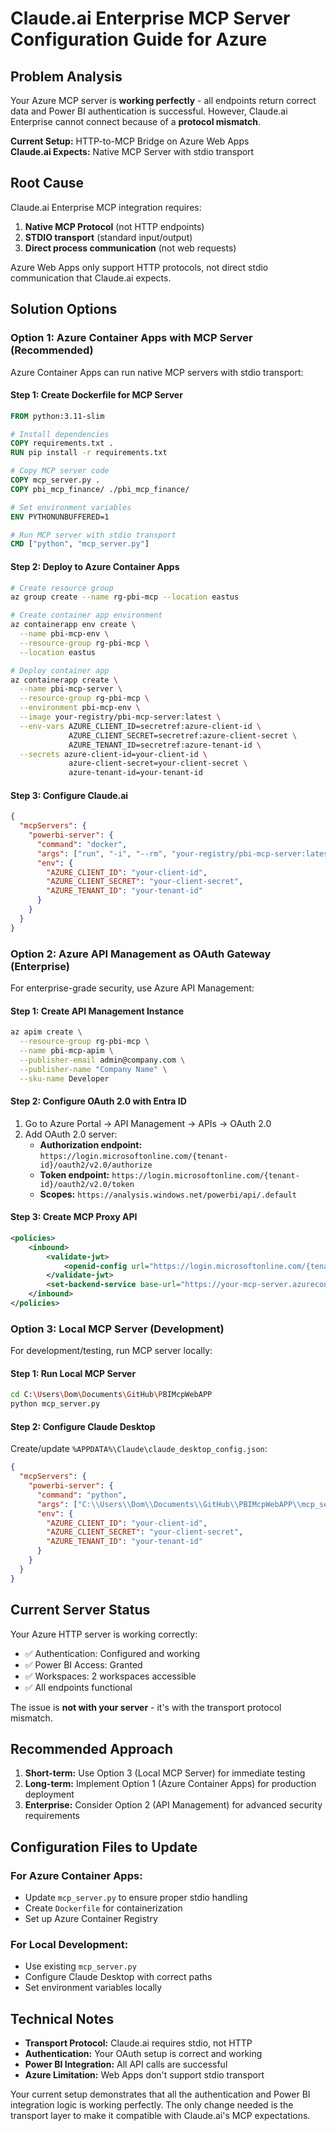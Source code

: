 # Claude.ai Enterprise MCP Server Configuration Guide for Azure

## Problem Analysis

Your Azure MCP server is **working perfectly** - all endpoints return correct data and Power BI authentication is successful. However, Claude.ai Enterprise cannot connect because of a **protocol mismatch**.

**Current Setup:** HTTP-to-MCP Bridge on Azure Web Apps  
**Claude.ai Expects:** Native MCP Server with stdio transport

## Root Cause

Claude.ai Enterprise MCP integration requires:
1. **Native MCP Protocol** (not HTTP endpoints)
2. **STDIO transport** (standard input/output) 
3. **Direct process communication** (not web requests)

Azure Web Apps only support HTTP protocols, not direct stdio communication that Claude.ai expects.

## Solution Options

### Option 1: Azure Container Apps with MCP Server (Recommended)

Azure Container Apps can run native MCP servers with stdio transport:

#### Step 1: Create Dockerfile for MCP Server
```dockerfile
FROM python:3.11-slim

# Install dependencies
COPY requirements.txt .
RUN pip install -r requirements.txt

# Copy MCP server code
COPY mcp_server.py .
COPY pbi_mcp_finance/ ./pbi_mcp_finance/

# Set environment variables
ENV PYTHONUNBUFFERED=1

# Run MCP server with stdio transport
CMD ["python", "mcp_server.py"]
```

#### Step 2: Deploy to Azure Container Apps
```bash
# Create resource group
az group create --name rg-pbi-mcp --location eastus

# Create container app environment
az containerapp env create \
  --name pbi-mcp-env \
  --resource-group rg-pbi-mcp \
  --location eastus

# Deploy container app
az containerapp create \
  --name pbi-mcp-server \
  --resource-group rg-pbi-mcp \
  --environment pbi-mcp-env \
  --image your-registry/pbi-mcp-server:latest \
  --env-vars AZURE_CLIENT_ID=secretref:azure-client-id \
             AZURE_CLIENT_SECRET=secretref:azure-client-secret \
             AZURE_TENANT_ID=secretref:azure-tenant-id \
  --secrets azure-client-id=your-client-id \
             azure-client-secret=your-client-secret \
             azure-tenant-id=your-tenant-id
```

#### Step 3: Configure Claude.ai
```json
{
  "mcpServers": {
    "powerbi-server": {
      "command": "docker",
      "args": ["run", "-i", "--rm", "your-registry/pbi-mcp-server:latest"],
      "env": {
        "AZURE_CLIENT_ID": "your-client-id",
        "AZURE_CLIENT_SECRET": "your-client-secret", 
        "AZURE_TENANT_ID": "your-tenant-id"
      }
    }
  }
}
```

### Option 2: Azure API Management as OAuth Gateway (Enterprise)

For enterprise-grade security, use Azure API Management:

#### Step 1: Create API Management Instance
```bash
az apim create \
  --resource-group rg-pbi-mcp \
  --name pbi-mcp-apim \
  --publisher-email admin@company.com \
  --publisher-name "Company Name" \
  --sku-name Developer
```

#### Step 2: Configure OAuth 2.0 with Entra ID
1. Go to Azure Portal → API Management → APIs → OAuth 2.0
2. Add OAuth 2.0 server:
   - **Authorization endpoint:** `https://login.microsoftonline.com/{tenant-id}/oauth2/v2.0/authorize`
   - **Token endpoint:** `https://login.microsoftonline.com/{tenant-id}/oauth2/v2.0/token`
   - **Scopes:** `https://analysis.windows.net/powerbi/api/.default`

#### Step 3: Create MCP Proxy API
```xml
<policies>
    <inbound>
        <validate-jwt>
            <openid-config url="https://login.microsoftonline.com/{tenant-id}/v2.0/.well-known/openid-configuration" />
        </validate-jwt>
        <set-backend-service base-url="https://your-mcp-server.azurecontainerapps.io" />
    </inbound>
</policies>
```

### Option 3: Local MCP Server (Development)

For development/testing, run MCP server locally:

#### Step 1: Run Local MCP Server
```bash
cd C:\Users\Dom\Documents\GitHub\PBIMcpWebAPP
python mcp_server.py
```

#### Step 2: Configure Claude Desktop
Create/update `%APPDATA%\Claude\claude_desktop_config.json`:
```json
{
  "mcpServers": {
    "powerbi-server": {
      "command": "python",
      "args": ["C:\\Users\\Dom\\Documents\\GitHub\\PBIMcpWebAPP\\mcp_server.py"],
      "env": {
        "AZURE_CLIENT_ID": "your-client-id",
        "AZURE_CLIENT_SECRET": "your-client-secret",
        "AZURE_TENANT_ID": "your-tenant-id"
      }
    }
  }
}
```

## Current Server Status

Your Azure HTTP server is working correctly:
- ✅ Authentication: Configured and working
- ✅ Power BI Access: Granted  
- ✅ Workspaces: 2 workspaces accessible
- ✅ All endpoints functional

The issue is **not with your server** - it's with the transport protocol mismatch.

## Recommended Approach

1. **Short-term:** Use Option 3 (Local MCP Server) for immediate testing
2. **Long-term:** Implement Option 1 (Azure Container Apps) for production deployment
3. **Enterprise:** Consider Option 2 (API Management) for advanced security requirements

## Configuration Files to Update

### For Azure Container Apps:
- Update `mcp_server.py` to ensure proper stdio handling
- Create `Dockerfile` for containerization
- Set up Azure Container Registry

### For Local Development:
- Use existing `mcp_server.py` 
- Configure Claude Desktop with correct paths
- Set environment variables locally

## Technical Notes

- **Transport Protocol:** Claude.ai requires stdio, not HTTP
- **Authentication:** Your OAuth setup is correct and working
- **Power BI Integration:** All API calls are successful
- **Azure Limitation:** Web Apps don't support stdio transport

Your current setup demonstrates that all the authentication and Power BI integration logic is working perfectly. The only change needed is the transport layer to make it compatible with Claude.ai's MCP expectations.